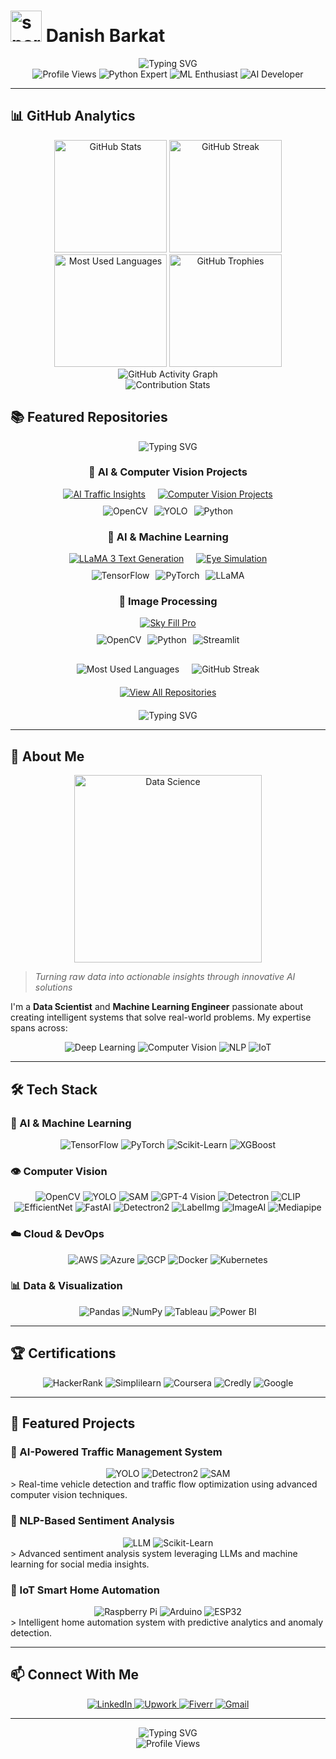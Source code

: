 # <img src="https://media.giphy.com/media/du3J3cXyzhj75IOgvA/giphy.gif" width="50" alt="sparkles"/> Danish Barkat

<div align="center">
  <img src="https://readme-typing-svg.herokuapp.com?font=Fira+Code&weight=500&size=40&duration=4000&pause=1000&color=36BCF7&center=true&vCenter=true&width=600&height=100&lines=Data+Scientist;Machine+Learning+Engineer;Deep+Learning+Enthusiast;Data+Visualizationist;IoT+Innovator" alt="Typing SVG" />
</div>

<div align="center">
  <img src="https://komarev.com/ghpvc/?username=Dan-445&color=brightgreen&style=plastic" alt="Profile Views"/>
  <img src="https://img.shields.io/badge/Python-Expert-blue?style=plastic&logo=python&logoColor=white" alt="Python Expert"/>
  <img src="https://img.shields.io/badge/ML-Enthusiast-red?style=plastic&logo=tensorflow&logoColor=white" alt="ML Enthusiast"/>
  <img src="https://img.shields.io/badge/AI-Developer-yellow?style=plastic&logo=openai&logoColor=white" alt="AI Developer"/>
</div>

---

## 📊 GitHub Analytics

<div align="center">
  <img src="https://github-readme-stats.vercel.app/api?username=Dan-445&show_icons=true&count_private=true&hide=prs&theme=tokyonight&hide_title=true" alt="GitHub Stats" height="180px"/>
  <img src="https://streak-stats.demolab.com?user=Dan-445&theme=tokyonight&border_radius=5" alt="GitHub Streak" height="180px"/>
  <img src="https://github-readme-stats.vercel.app/api/top-langs/?username=Dan-445&theme=tokyonight&layout=compact&langs_count=3&hide=html,css,javascript" alt="Most Used Languages" height="180px"/>
  <img src="https://github-profile-trophy.vercel.app/?username=Dan-445&theme=tokyonight&row=1" alt="GitHub Trophies" height="180px"/>
</div>

<div align="center">
  <img src="https://github-readme-activity-graph.vercel.app/graph?username=Dan-445&theme=tokyonight&hide_border=true&area=true&area_color=7aa2f7&line=bb9af7&point=ffffff&color=ffffff&bg_color=1a1b26&title_color=7aa2f7&custom_title=My%20Contribution%20Graph%20%F0%9F%92%AB&radius=8&height=300&animation=true" alt="GitHub Activity Graph"/>
</div>

<div align="center">
  <img src="https://github-contribution-stats.vercel.app/api/?username=Dan-445&theme=tokyonight&show_icons=true&count_private=true&include_all_commits=true&line_height=27&title_color=7aa2f7&text_color=ffffff&icon_color=bb9af7&hide_border=true&bg_color=1a1b26&animation=true" alt="Contribution Stats"/>
</div>

## 📚 Featured Repositories

<div align="center">
  <img src="https://readme-typing-svg.herokuapp.com?font=Fira+Code&weight=500&size=30&duration=4000&pause=1000&color=7aa2f7&center=true&vCenter=true&width=600&height=50&lines=My+Featured+Projects" alt="Typing SVG" />
</div>

<div align="center">
  <h3>🚀 AI & Computer Vision Projects</h3>
  <div style="display: flex; justify-content: center; gap: 20px; flex-wrap: wrap;">
    <a href="https://github.com/Dan-445/AITrafficInsights">
      <img src="https://github-readme-stats.vercel.app/api/pin/?username=Dan-445&repo=AITrafficInsights&theme=tokyonight&hide_border=true&bg_color=1a1b26&title_color=7aa2f7&text_color=ffffff&icon_color=bb9af7&custom_title=AI%20Traffic%20Insights%20%F0%9F%9A%A6&description=Real-time%20vehicle%20detection%20and%20traffic%20flow%20optimization%20using%20advanced%20computer%20vision%20techniques." alt="AI Traffic Insights"/>
    </a>
    <a href="https://github.com/Dan-445/Computer-Vision-Projects">
      <img src="https://github-readme-stats.vercel.app/api/pin/?username=Dan-445&repo=Computer-Vision-Projects&theme=tokyonight&hide_border=true&bg_color=1a1b26&title_color=7aa2f7&text_color=ffffff&icon_color=bb9af7&custom_title=Computer%20Vision%20Projects%20%F0%9F%8C%9F&description=Collection%20of%20advanced%20computer%20vision%20projects%20implementing%20state-of-the-art%20algorithms%20and%20techniques." alt="Computer Vision Projects"/>
    </a>
  </div>
  <div style="display: flex; justify-content: center; gap: 10px; margin-top: 10px;">
    <img src="https://img.shields.io/badge/OpenCV-27338e?style=for-the-badge&logo=opencv&logoColor=white" alt="OpenCV"/>
    <img src="https://img.shields.io/badge/YOLO-00FFFF?style=for-the-badge&logo=yolo&logoColor=black" alt="YOLO"/>
    <img src="https://img.shields.io/badge/Python-3776AB?style=for-the-badge&logo=python&logoColor=white" alt="Python"/>
  </div>
</div>

<div align="center">
  <h3>🤖 AI & Machine Learning</h3>
  <div style="display: flex; justify-content: center; gap: 20px; flex-wrap: wrap;">
    <a href="https://github.com/Dan-445/Llama3TextGen-">
      <img src="https://github-readme-stats.vercel.app/api/pin/?username=Dan-445&repo=Llama3TextGen-&theme=tokyonight&hide_border=true&bg_color=1a1b26&title_color=7aa2f7&text_color=ffffff&icon_color=bb9af7&custom_title=LLaMA%203%20Text%20Generation%20%F0%9F%92%BB&description=A%20customizable%20text%20generation%20pipeline%20leveraging%20LLaMA%203%20models%2C%20with%20an%20option%20to%20select%20between%20multiple%20custom-trained%20models%20for%20local%20use." alt="LLaMA 3 Text Generation"/>
    </a>
    <a href="https://github.com/Dan-445/Eye-Simulation-with-Dynamic-Pupil-Control">
      <img src="https://github-readme-stats.vercel.app/api/pin/?username=Dan-445&repo=Eye-Simulation-with-Dynamic-Pupil-Control&theme=tokyonight&hide_border=true&bg_color=1a1b26&title_color=7aa2f7&text_color=ffffff&icon_color=bb9af7&custom_title=Eye%20Simulation%20%F0%9F%91%80&description=Advanced%20eye%20simulation%20with%20dynamic%20pupil%20control%20using%20computer%20vision%20and%20machine%20learning%20techniques." alt="Eye Simulation"/>
    </a>
  </div>
  <div style="display: flex; justify-content: center; gap: 10px; margin-top: 10px;">
    <img src="https://img.shields.io/badge/TensorFlow-FF6F00?style=for-the-badge&logo=tensorflow&logoColor=white" alt="TensorFlow"/>
    <img src="https://img.shields.io/badge/PyTorch-EE4C2C?style=for-the-badge&logo=pytorch&logoColor=white" alt="PyTorch"/>
    <img src="https://img.shields.io/badge/LLaMA-FFD700?style=for-the-badge&logo=llama&logoColor=black" alt="LLaMA"/>
  </div>
</div>

<div align="center">
  <h3>🎨 Image Processing</h3>
  <div style="display: flex; justify-content: center; gap: 20px; flex-wrap: wrap;">
    <a href="https://github.com/Dan-445/Sky-fill-pro">
      <img src="https://github-readme-stats.vercel.app/api/pin/?username=Dan-445&repo=Sky-fill-pro&theme=tokyonight&hide_border=true&bg_color=1a1b26&title_color=7aa2f7&text_color=ffffff&icon_color=bb9af7&custom_title=Sky%20Fill%20Pro%20%F0%9F%8C%9E&description=An%20advanced%20image%20processing%20tool%20for%20filling%20missing%20sky%20areas%20in%20panoramic%20images%20with%20content-aware%20algorithms." alt="Sky Fill Pro"/>
    </a>
  </div>
  <div style="display: flex; justify-content: center; gap: 10px; margin-top: 10px;">
    <img src="https://img.shields.io/badge/OpenCV-27338e?style=for-the-badge&logo=opencv&logoColor=white" alt="OpenCV"/>
    <img src="https://img.shields.io/badge/Python-3776AB?style=for-the-badge&logo=python&logoColor=white" alt="Python"/>
    <img src="https://img.shields.io/badge/Streamlit-FF4B4B?style=for-the-badge&logo=streamlit&logoColor=white" alt="Streamlit"/>
  </div>
</div>

<div align="center" style="margin-top: 30px;">
  <div style="display: flex; justify-content: center; gap: 20px; margin-bottom: 20px;">
    <img src="https://github-readme-stats.vercel.app/api/top-langs/?username=Dan-445&theme=tokyonight&layout=compact&langs_count=5&hide=html,css,javascript&hide_border=true&bg_color=1a1b26&title_color=7aa2f7&text_color=ffffff&icon_color=bb9af7" alt="Most Used Languages"/>
    <img src="https://github-readme-streak-stats.herokuapp.com/?user=Dan-445&theme=tokyonight&hide_border=true&background=1a1b26" alt="GitHub Streak"/>
  </div>
  <a href="https://github.com/Dan-445?tab=repositories">
    <img src="https://img.shields.io/badge/View_All_Repositories-7aa2f7?style=for-the-badge&logo=github&logoColor=white" alt="View All Repositories"/>
  </a>
</div>

<div align="center" style="margin-top: 20px;">
  <img src="https://readme-typing-svg.herokuapp.com?font=Fira+Code&weight=500&size=20&duration=4000&pause=1000&color=bb9af7&center=true&vCenter=true&width=600&height=30&lines=Let's+Build+Something+Amazing+Together!" alt="Typing SVG"/>
</div>

---

## 🚀 About Me

<div align="center">
  <img src="https://media.giphy.com/media/qgQUggAC3Pfv687qPC/giphy.gif" width="300" alt="Data Science"/>
</div>

> *Turning raw data into actionable insights through innovative AI solutions*

I'm a **Data Scientist** and **Machine Learning Engineer** passionate about creating intelligent systems that solve real-world problems. My expertise spans across:

<div align="center">
  <img src="https://img.shields.io/badge/Deep_Learning-Expert-blue?style=for-the-badge&logo=tensorflow&logoColor=white" alt="Deep Learning"/>
  <img src="https://img.shields.io/badge/Computer_Vision-Pro-red?style=for-the-badge&logo=opencv&logoColor=white" alt="Computer Vision"/>
  <img src="https://img.shields.io/badge/NLP-Specialist-green?style=for-the-badge&logo=openai&logoColor=white" alt="NLP"/>
  <img src="https://img.shields.io/badge/IoT-Developer-yellow?style=for-the-badge&logo=raspberry-pi&logoColor=white" alt="IoT"/>
</div>

---

## 🛠️ Tech Stack

### 🤖 AI & Machine Learning
<div align="center">
  <img src="https://img.shields.io/badge/TensorFlow-FF6F00?style=for-the-badge&logo=tensorflow&logoColor=white" alt="TensorFlow"/>
  <img src="https://img.shields.io/badge/PyTorch-EE4C2C?style=for-the-badge&logo=pytorch&logoColor=white" alt="PyTorch"/>
  <img src="https://img.shields.io/badge/Scikit_Learn-F7931E?style=for-the-badge&logo=scikit-learn&logoColor=white" alt="Scikit-Learn"/>
  <img src="https://img.shields.io/badge/XGBoost-E91E63?style=for-the-badge&logo=xgboost&logoColor=white" alt="XGBoost"/>
</div>

### 👁️ Computer Vision
<div align="center">
  <img src="https://img.shields.io/badge/OpenCV-27338e?style=for-the-badge&logo=opencv&logoColor=white" alt="OpenCV"/>
  <img src="https://img.shields.io/badge/YOLO-00FFFF?style=for-the-badge&logo=yolo&logoColor=black" alt="YOLO"/>
  <img src="https://img.shields.io/badge/SAM-FF6B6B?style=for-the-badge&logo=segment&logoColor=white" alt="SAM"/>
  <img src="https://img.shields.io/badge/GPT4_Vision-10A37F?style=for-the-badge&logo=openai&logoColor=white" alt="GPT-4 Vision"/>
  <img src="https://img.shields.io/badge/Detectron-FFD700?style=for-the-badge&logo=detectron&logoColor=black" alt="Detectron"/>
  <img src="https://img.shields.io/badge/CLIP-FF69B4?style=for-the-badge&logo=openai&logoColor=white" alt="CLIP"/>
  <img src="https://img.shields.io/badge/EfficientNet-4CAF50?style=for-the-badge&logo=tensorflow&logoColor=white" alt="EfficientNet"/>
  <img src="https://img.shields.io/badge/FastAI-00A8E8?style=for-the-badge&logo=fastai&logoColor=white" alt="FastAI"/>
  <img src="https://img.shields.io/badge/Detectron2-FF4500?style=for-the-badge&logo=detectron&logoColor=white" alt="Detectron2"/>
  <img src="https://img.shields.io/badge/LabelImg-9C27B0?style=for-the-badge&logo=label&logoColor=white" alt="LabelImg"/>
  <img src="https://img.shields.io/badge/ImageAI-FF9800?style=for-the-badge&logo=image&logoColor=white" alt="ImageAI"/>
  <img src="https://img.shields.io/badge/Mediapipe-2196F3?style=for-the-badge&logo=mediapipe&logoColor=white" alt="Mediapipe"/>
</div>

### ☁️ Cloud & DevOps
<div align="center">
  <img src="https://img.shields.io/badge/AWS-232F3E?style=for-the-badge&logo=amazon-aws&logoColor=white" alt="AWS"/>
  <img src="https://img.shields.io/badge/Azure-0078D4?style=for-the-badge&logo=microsoft-azure&logoColor=white" alt="Azure"/>
  <img src="https://img.shields.io/badge/GCP-4285F4?style=for-the-badge&logo=google-cloud&logoColor=white" alt="GCP"/>
  <img src="https://img.shields.io/badge/Docker-2496ED?style=for-the-badge&logo=docker&logoColor=white" alt="Docker"/>
  <img src="https://img.shields.io/badge/Kubernetes-326CE5?style=for-the-badge&logo=kubernetes&logoColor=white" alt="Kubernetes"/>
</div>

### 📊 Data & Visualization
<div align="center">
  <img src="https://img.shields.io/badge/Pandas-150458?style=for-the-badge&logo=pandas&logoColor=white" alt="Pandas"/>
  <img src="https://img.shields.io/badge/NumPy-013243?style=for-the-badge&logo=numpy&logoColor=white" alt="NumPy"/>
  <img src="https://img.shields.io/badge/Tableau-E97627?style=for-the-badge&logo=tableau&logoColor=white" alt="Tableau"/>
  <img src="https://img.shields.io/badge/Power_BI-F2C811?style=for-the-badge&logo=powerbi&logoColor=black" alt="Power BI"/>
</div>

---

## 🏆 Certifications
<div align="center">
  <img src="https://img.shields.io/badge/HackerRank-Data_Science-%2300C853?style=for-the-badge" alt="HackerRank"/>
  <img src="https://img.shields.io/badge/Simplilearn-Data_Science-%23FF6D00?style=for-the-badge" alt="Simplilearn"/>
  <img src="https://img.shields.io/badge/Coursera-Data_Analytics-%233B5998?style=for-the-badge" alt="Coursera"/>
  <img src="https://img.shields.io/badge/Credly-Machine_Learning-%23FF4081?style=for-the-badge" alt="Credly"/>
  <img src="https://img.shields.io/badge/Google-Data_Analytics-%234285F4?style=for-the-badge" alt="Google"/>
</div>

---

## 🚀 Featured Projects

### 🔹 AI-Powered Traffic Management System
<div align="center">
  <img src="https://img.shields.io/badge/YOLO-00FFFF?style=for-the-badge&logo=yolo&logoColor=black" alt="YOLO"/>
  <img src="https://img.shields.io/badge/Detectron2-FF4500?style=for-the-badge&logo=detectron&logoColor=white" alt="Detectron2"/>
  <img src="https://img.shields.io/badge/SAM-FF6B6B?style=for-the-badge&logo=segment&logoColor=white" alt="SAM"/>
</div>
> Real-time vehicle detection and traffic flow optimization using advanced computer vision techniques.

### 🔹 NLP-Based Sentiment Analysis
<div align="center">
  <img src="https://img.shields.io/badge/LLM-10A37F?style=for-the-badge&logo=openai&logoColor=white" alt="LLM"/>
  <img src="https://img.shields.io/badge/Scikit_Learn-F7931E?style=for-the-badge&logo=scikit-learn&logoColor=white" alt="Scikit-Learn"/>
</div>
> Advanced sentiment analysis system leveraging LLMs and machine learning for social media insights.

### 🔹 IoT Smart Home Automation
<div align="center">
  <img src="https://img.shields.io/badge/Raspberry_Pi-A22846?style=for-the-badge&logo=raspberry-pi&logoColor=white" alt="Raspberry Pi"/>
  <img src="https://img.shields.io/badge/Arduino-00979D?style=for-the-badge&logo=arduino&logoColor=white" alt="Arduino"/>
  <img src="https://img.shields.io/badge/ESP32-000000?style=for-the-badge&logo=esp32&logoColor=white" alt="ESP32"/>
</div>
> Intelligent home automation system with predictive analytics and anomaly detection.

---

## 📫 Connect With Me

<div align="center">
  <a href="https://www.linkedin.com">
    <img src="https://img.shields.io/badge/LinkedIn-Danish_Barkat-%230A66C2?style=for-the-badge&logo=linkedin&logoColor=white" alt="LinkedIn"/>
  </a>
  <a href="https://www.upwork.com">
    <img src="https://img.shields.io/badge/Upwork-Danish_Barkat-%2322A559?style=for-the-badge&logo=upwork&logoColor=white" alt="Upwork"/>
  </a>
  <a href="https://www.fiverr.com">
    <img src="https://img.shields.io/badge/Fiverr-Danish_Barkat-%2300B22D?style=for-the-badge&logo=fiverr&logoColor=white" alt="Fiverr"/>
  </a>
  <a href="mailto:barkatdanish44@gmail.com">
    <img src="https://img.shields.io/badge/Gmail-barkatdanish44@gmail.com-%23D14836?style=for-the-badge&logo=gmail&logoColor=white" alt="Gmail"/>
  </a>
</div>

---

<div align="center">
  <img src="https://readme-typing-svg.herokuapp.com?lines=Let's+Build+Something+Amazing+Together!;Always+Learning,+Always+Growing;Let's+Connect+and+Collaborate!&center=true&width=500&height=50" alt="Typing SVG"/>
</div>

<div align="center">
  <img src="https://komarev.com/ghpvc/?username=Dan-445&label=Profile+Views&color=blueviolet&style=for-the-badge" alt="Profile Views"/>
</div>

